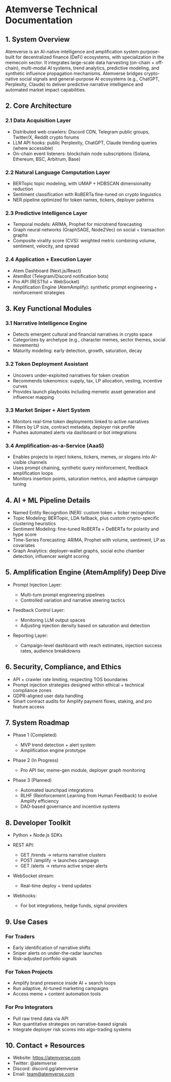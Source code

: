 
# Atemverse Technical Documentation

## 1. System Overview

Atemverse is an AI-native intelligence and amplification system purpose-built for decentralized finance (DeFi) ecosystems, with specialization in the memecoin sector.
It integrates large-scale data harvesting (on-chain + off-chain), multi-modal AI systems, trend analytics, predictive modeling, and synthetic influence propagation mechanisms.
Atemverse bridges crypto-native social signals and general-purpose AI ecosystems (e.g., ChatGPT, Perplexity, Claude) to deliver predictive narrative intelligence and automated market impact capabilities.

## 2. Core Architecture

### 2.1 Data Acquisition Layer

- Distributed web crawlers: Discord CDN, Telegram public groups, Twitter/X, Reddit crypto forums
- LLM API hooks: public Perplexity, ChatGPT, Claude trending queries (where accessible)
- On-chain event listeners: blockchain node subscriptions (Solana, Ethereum, BSC, Arbitrum, Base)

### 2.2 Natural Language Computation Layer

- BERTopic topic modeling, with UMAP + HDBSCAN dimensionality reduction
- Sentiment classification with RoBERTa fine-tuned on crypto linguistics
- NER pipeline optimized for token names, tickers, deployer patterns

### 2.3 Predictive Intelligence Layer

- Temporal models: ARIMA, Prophet for microtrend forecasting
- Graph neural networks (GraphSAGE, Node2Vec) on social + transaction graphs
- Composite virality score (CVS): weighted metric combining volume, sentiment, velocity, and spread

### 2.4 Application + Execution Layer

- Atem Dashboard (Next.js/React)
- AtemBot (Telegram/Discord notification bots)
- Pro API (RESTful + WebSocket)
- Amplification Engine (AtemAmplify): synthetic prompt engineering + reinforcement strategies

## 3. Key Functional Modules

### 3.1 Narrative Intelligence Engine

- Detects emergent cultural and financial narratives in crypto space
- Categorizes by archetype (e.g., character memes, sector themes, social movements)
- Maturity modeling: early detection, growth, saturation, decay

### 3.2 Token Deployment Assistant

- Uncovers under-exploited narratives for token creation
- Recommends tokenomics: supply, tax, LP allocation, vesting, incentive curves
- Provides launch playbooks including memetic asset generation and influencer mapping

### 3.3 Market Sniper + Alert System

- Monitors real-time token deployments linked to active narratives
- Filters by LP size, contract metadata, deployer risk profile
- Pushes automated alerts via dashboard or bot integrations

### 3.4 Amplification-as-a-Service (AaaS)

- Enables projects to inject tokens, tickers, memes, or slogans into AI-visible channels
- Uses prompt chaining, synthetic query reinforcement, feedback amplification loops
- Monitors insertion points, saturation metrics, and adaptive campaign tuning

## 4. AI + ML Pipeline Details

- Named Entity Recognition (NER): custom token + ticker recognition
- Topic Modeling: BERTopic, LDA fallback, plus custom crypto-specific clustering heuristics
- Sentiment Modeling: fine-tuned RoBERTa + DeBERTa for polarity and hype score
- Time-Series Forecasting: ARIMA, Prophet with volume, sentiment, LP as covariates
- Graph Analytics: deployer-wallet graphs, social echo chamber detection, influencer weight scoring

## 5. Amplification Engine (AtemAmplify) Deep Dive

- Prompt Injection Layer:
    - Multi-turn prompt engineering pipelines
    - Controlled variation and narrative steering tactics

- Feedback Control Layer:
    - Monitoring LLM output spaces
    - Adjusting injection density based on saturation and detection

- Reporting Layer:
    - Campaign-level dashboard with reach estimates, injection success rates, audience breakdowns

## 6. Security, Compliance, and Ethics

- API + crawler rate limiting, respecting TOS boundaries
- Prompt injection strategies designed within ethical + technical compliance zones
- GDPR-aligned user data handling
- Smart contract audits for Amplify payment flows, staking, and pro feature access

## 7. System Roadmap

- Phase 1 (Completed)
    - MVP trend detection + alert system
    - Amplification engine prototype

- Phase 2 (In Progress)
    - Pro API tier, meme-gen module, deployer graph monitoring

- Phase 3 (Planned)
    - Automated launchpad integrations
    - RLHF (Reinforcement Learning from Human Feedback) to evolve Amplify efficiency
    - DAO-based governance and incentive systems

## 8. Developer Toolkit

- Python + Node.js SDKs
- REST API:
    - GET /trends → returns narrative clusters
    - POST /amplify → launches campaign
    - GET /alerts → returns active sniper alerts
- WebSocket stream:
    - Real-time deploy + trend updates

- Webhooks:
    - For bot integrations, hedge funds, signal providers

## 9. Use Cases

### For Traders

- Early identification of narrative shifts
- Sniper alerts on under-the-radar launches
- Risk-adjusted portfolio signals

### For Token Projects

- Amplify brand presence inside AI + search loops
- Run adaptive, AI-tuned marketing campaigns
- Access meme + content automation tools

### For Pro Integrators

- Pull raw trend data via API
- Run quantitative strategies on narrative-based signals
- Integrate deployer risk scores into algo-trading systems

## 10. Contact + Resources

- Website: https://atemverse.com
- Twitter: @atemverse
- Discord: discord.gg/atemverse
- Email: team@atemverse.com
